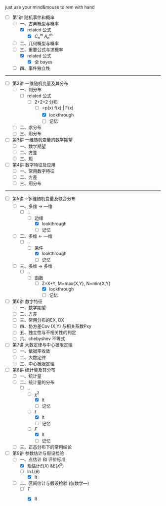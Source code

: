 just use your mind&mouse to rem with hand


- [ ] 第1讲 随机事件和概率
  - [ ] 一、古典概型与概率
    - [x] related 公式
      - [x] $C_n^m$ $A_n^m$
  - [ ] 二、几何概型与概率
  - [ ] 三、重要公式与求概率
    - [x] related 公式
      - [x] 全 bayes
  - [ ] 四、事件独立性
---
- [ ] 第2讲 一维随机变量及其分布
  - [ ] 一、判分布
    - [ ] related 公式
      - [ ] 2+2+2 分布 
        - [ ] ⭐️p(x) f(x) | F(x)
          - [x] lookthrough
          - [ ] 记忆
  - [ ] 二、求分布
  - [ ] 三、用分布
- [ ] 第3讲 一维随机变量的数学期望
  - [ ] 一、数学期望
  - [ ] 二、方差
  - [ ] 三、矩
- [ ] 第4讲 数字特征及应用
  - [ ] 一、常用数字特征
  - [ ] 二、方差
  - [ ] 三、用分布
---
- [ ] 第5讲 ⭐️多维随机变量及联合分布 
  - [ ] 一、多维 → —维
    - [ ] ..
      - [ ] 边缘
        - [x] lookthrough
        - [ ] 记忆
  - [ ] 二、多维 ← —维
    - [ ] ..
      - [ ] 条件
        - [x] lookthrough
        - [ ] 记忆
  - [ ] 三、多维 → 多维
    - [ ] ..
      - [ ] 函数
        - [ ] Z=X+Y, M=max{X,Y}, N=min{X,Y}
          - [x] lookthrough
          - [ ] 记忆
- [ ] 第6讲 数字特征
  - [ ] 一、数学期望
  - [ ] 二、方差
  - [ ] 三、常用分布的EX, DX
  - [ ] 四、协方差Cov (X,Y) 与相关系数Pxy
  - [ ] 五、独立性与不相关性的判定
  - [ ] 六、chebyshev 不等式
- [ ] 第7讲 大数定律与中心极限定理
  - [ ] 一、依据率收敛
  - [ ] 二、大数定律
  - [ ] 三、中心极限定理
- [ ] 第8讲 统计量及其分布
  - [ ] 一、统计量
  - [ ] 二、统计量的分布
    - [ ] ..
      - [ ] $\chi^2$ 
        - [x] lt
        - [ ] 记忆
      - [ ] $t$
        - [x] lt
        - [ ] 记忆
      - [ ] $F$ 
        - [x] lt
        - [ ] 记忆
  - [ ] 三、正态分布下的常用结论
- [ ] 第9讲 参数估计与假设检验
  - [ ] 一、点估计 和 评价标准
    - [x] 矩估计$E(X)$ &$E(X^2)$
    - [ ] $\ln L(\theta)$
      - [x] lt
  - [ ] 二、区间估计与假设检验 (仅数学—)
    - [ ] $T$
      - [x] lt





